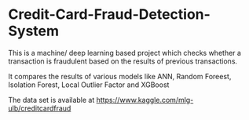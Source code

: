 # Credit-Card-Fraud-Detection-System
This is a machine/ deep learning based project which checks whether a transaction is fraudulent based on the results of previous transactions.

It compares the results of various models like ANN, Random Foreest, Isolation Forest, Local Outlier Factor and XGBoost

The data set is available at https://www.kaggle.com/mlg-ulb/creditcardfraud
